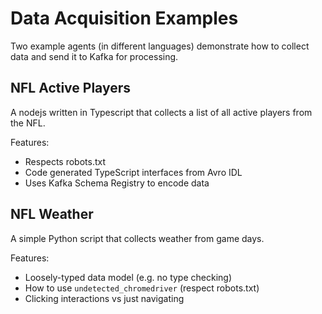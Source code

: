 # Data Acquisition Examples

Two example agents (in different languages) demonstrate how to collect data and send it to Kafka for processing.

## NFL Active Players

A nodejs written in Typescript that collects a list of all active players from the NFL.

Features:
- Respects robots.txt
- Code generated TypeScript interfaces from Avro IDL
- Uses Kafka Schema Registry to encode data

## NFL Weather

A simple Python script that collects weather from game days.

Features:
- Loosely-typed data model (e.g. no type checking)
- How to use `undetected_chromedriver` (respect robots.txt)
- Clicking interactions vs just navigating
